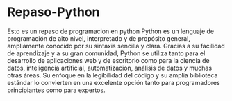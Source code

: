 # Repaso-Python
Esto es un repaso de programacion en python
Python es un lenguaje de programación de alto nivel, interpretado y de propósito general, ampliamente conocido por su sintaxis sencilla y clara. Gracias a su facilidad de aprendizaje y a su gran comunidad, Python se utiliza tanto para el desarrollo de aplicaciones web y de escritorio como para la ciencia de datos, inteligencia artificial, automatización, análisis de datos y muchas otras áreas. Su enfoque en la legibilidad del código y su amplia biblioteca estándar lo convierten en una excelente opción tanto para programadores principiantes como para expertos.
